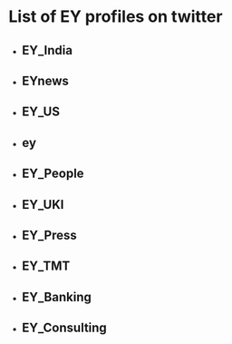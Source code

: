 # List of EY profiles on twitter

- ## EY_India

- ## EYnews

- ## EY_US

- ## ey

- ## EY_People

- ## EY_UKI

- ## EY_Press

- ## EY_TMT

- ## EY_Banking

- ## EY_Consulting
